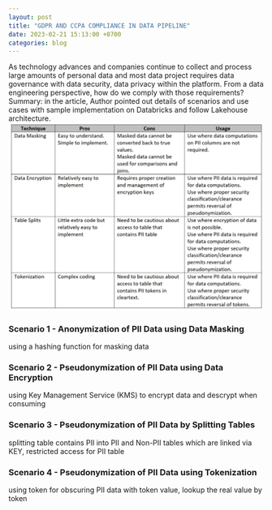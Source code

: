 ```yaml
---
layout: post
title: "GDPR AND CCPA COMPLIANCE IN DATA PIPELINE"
date: 2023-02-21 15:13:00 +0700
categories: blog
---
```


As technology advances and companies continue to collect and process large amounts of personal data and most data project requires data governance with data security, data privacy within the platform. From a data engineering perspective, how do we comply with those requirements?
Summary: in the article, Author pointed out details of scenarios and use cases with sample implementation on Databricks and follow Lakehouse architecture.
![alt text](/images/post/gdpr-ccpa.png "Data Privacy")

### Scenario 1 - Anonymization of PII Data using Data Masking

using a hashing function for masking data

### Scenario 2 - Pseudonymization of PII Data using Data Encryption

using Key Management Service (KMS) to encrypt data and descrypt when consuming

### Scenario 3 - Pseudonymization of PII Data by Splitting Tables

splitting table contains PII into PII and Non-PII tables which are linked via KEY, restricted access for PII table

### Scenario 4 - Pseudonymization of PII Data using Tokenization

using token for obscuring PII data with token value, lookup the real value by token
